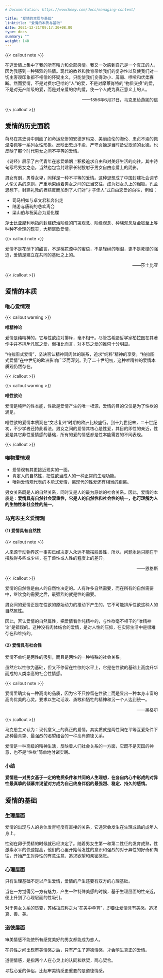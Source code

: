 ```yaml
---
# Documentation: https://wowchemy.com/docs/managing-content/

title: "爱情的本质与基础"
linktitle: "爱情的本质与基础"
date: 2021-12-21T09:17:30+08:00
type: docs
summary: ""
weight: 140
---
```


<!--more-->

{{< callout note >}}

在这爱情上集中了我的所有精力和全部感情。我又一次感到自己是一个真正的人，因为我感到一种强烈的热情。现代的教养和教育带给我们的复杂性以及使我们对一切主客观印象都不相信的怀疑主义，只能使我们变得渺小、孱弱、啰嗦和优柔寡断。然而爱情，不是对费尔巴哈的“人”的爱，不是对摩莱肖特的“物质交换”的爱，不是对无产阶级的爱，而是对亲爱的你的爱，使一个人成为真正意义上的人。

<p align="right">——1856年6月21日，马克思给燕妮的信</p>

{{< /callout >}}

## 爱情的历史面貌

荷马在其史诗中刻画了如命运悲惨的安德罗玛克、美丽绝伦的海伦、忠贞不渝的佩涅洛佩等一系列女性形象。反映出忠贞不渝、严守贞操是当时备受歌颂的女德。也反映了那个时代男女之间不平等的爱情。

《诗经》展示了古代青年在恋爱婚姻上积极追求自由和对美好生活的向往。其中诗句写尽男女之恋，当然也包含封建家长制投射于男女自由恋爱上的阴影。

男女有别，男尊女卑，同样是一种不平等的爱情。这种思想成了中国封建社会调节人伦关系的原则，严重地束缚着男女之间的正当交往，成为妇女头上的枷锁。孔孟思想下，封建礼教的桎梏反而加剧了人们对“才子佳人”式自由恋爱的向往，例如：

- 司马相如与卓文君私奔出走
- 陆游与唐琬的悲欢离合
- 梁山伯与祝英台为爱化蝶

莎士比亚犀利地指向封建统治阶级的门第观念、阶级观念、种族观念及金钱至上等种种不合理的现实，大胆讴歌爱情。

{{< callout note >}}

爱情不是花荫下的甜言，不是桃花源中的蜜语，不是轻绵的眼泪，更不是死硬的强迫，爱情是建立在共同的基础之上的。

<p align="right">——莎士比亚</p>

{{< /callout >}}

## 爱情的本质

### 唯心爱情观

{{< callout warning >}}

**唯精神论**

爱情是纯精神的，它与性欲绝对排斥，毫不相干。尽管古希腊哲学家柏拉图在其著作中并不排斥凡属之爱，但相比而言，对本质之爱的推崇十分明显。

“柏拉图式爱情”，坚决否认精神同肉体的联系，追求“纯粹”精神的享受。“柏拉图式爱情”在中世纪的欧洲影响广泛而深刻。到了二十世纪初，这种唯精神的爱情本质观仍然存在。

{{< /callout >}}

{{< callout warning >}}

**唯性欲论**

爱情是纯粹的性本能，性欲是爱情产生的唯一根源，爱情的目的仅仅是为了性欲的满足。

唯性欲的爱情本质观在“文艺复兴”时期的欧洲比较盛行。到十九世纪末，二十世纪初，不少学者还持此看法。男女之间的爱情其核心是性爱，其目的即性的亲近，性爱是其它非性爱情感的基础，所有的爱的情感都是性本能需要的不同表现。

{{< /callout >}}

### 唯物爱情观

- 爱情观有其更接近现实的一面。
- 肯定人的自然性，把性欲当成人的一种正常的生理功能。
- 唯物爱情观代表的本能式爱情，离现代的性爱还有相当的距离。

男女关系既是人的自然关系，同时又是人的最为原始的社会关系。因此，爱情的本质是：**爱情具有自然社会双重性，它是人的自然性和社会性的统一，也可理解为人的生物性和社会性的统一**。

### 马克思主义爱情观

#### (1) 爱情具有自然性

{{< callout note >}}

人来源于动物界这一事实已经决定人永远不能摆脱兽性，所以，问题永远只能在于摆脱得多些或少些，在于兽性或人性的程度上的差异。

<p align="right">——恩格斯</p>

{{< /callout >}}

爱情的自然性是由人的自然性决定的。人有许多自然需要，而在所有的自然需要中，继饮食的需要之后，最强烈的就是性的需要。

男女间的爱情正是在性欲的原始动力的推动下产生的，它不可能排斥性欲这种人的自然属性。

因此，否认爱情的自然属性，把爱情看作纯精神的，与性欲毫不相干的“唯精神论”是错误的。这种没有肉体结合的爱情，是对人性的压抑，在实际生活中是很难存在和维持的。

#### (2) 爱情具有社会性

爱情不单纯是两性的吸引，而且是两性的一种特殊的社会关系。

虽然它以性欲为基础，但又不停留在性欲的水平上，它是在性欲的基础上高度升华而成的人类崇高的社会性情感。

{{< callout note >}}

爱情里确实有一种高尚的品质，因为它不只停留在性欲上而是显出一种本身丰富的高尚优美的心灵，要求以生动活泼、勇敢和牺牲的精神和另一个人达到统一。

<p align="right">——黑格尔</p>

{{< /callout >}}

马克思主义认为：现代意义上的真正的爱情，其实质就是两性间在平等互爱条件下那种最真挚、最强烈的渴望结合的一种高尚道德关系。

爱情是一种高级的精神生活，反映着人们社会关系的一方面，它既不是天国的神意，也不是“性欲”简单地付诸实践。

### 小结

**爱情是一对男女基于一定的物质条件和共同的人生理想，在各自内心中形成的对异性最真挚的倾慕并渴望对方成为自己终身伴侣的最强烈、稳定、持久的感情。**

## 爱情的基础

### 生理层面

爱情的出现与人的身体发育程度有直接的关系，它通常会发生在生理成熟的成年人身上。

性别在卵子受精的时候就已经决定了。随着男女生第一和第二性征的发育成熟，性激素水平的快速提高，他们的心里开始萌发性的意识和强烈的对于异性的好奇和向往，开始产生对异性的有意注意、追求欲望和亲密感觉。

### 心理层面

只有生理基础不足以产生爱情，爱情的产生还要有双方的心理基础。

当在一方觉得另一方有魅力，产生一种特殊美感的时候，基于生理层面的性亲近，便上升到了心理层面的性吸引。

对于男女关系的质变，苏格拉底称之为“在美中孕育”，即要让爱情具有美感，追求真、善、美。

### 道德层面

审美情感不能使所有感觉美好的男女都能成为恋人。

在异性之间出现审美情感之后，只有产生了道德情感，才会萌生真正的爱情。

道德情感，是指两个人在心灵上的认同和默契，两心契合。

寻找心爱的伴侣，比起审美情感更重要的是道德情感。